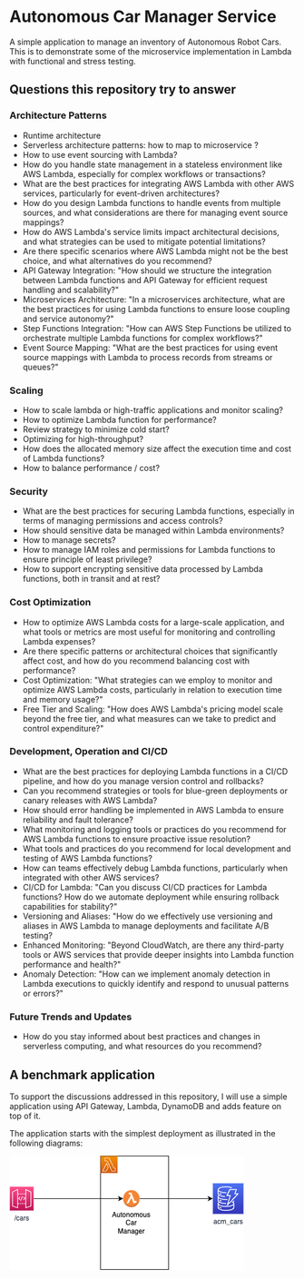 # Autonomous Car Manager Service

A simple application to manage an inventory of Autonomous Robot Cars. This is to demonstrate some of the microservice implementation in Lambda with functional and stress testing.

## Questions this repository try to answer

### Architecture Patterns

* Runtime architecture
* Serverless architecture patterns: how to map to microservice ? 
* How to use event sourcing with Lambda? 
* How do you handle state management in a stateless environment like AWS Lambda, especially for complex workflows or transactions?
* What are the best practices for integrating AWS Lambda with other AWS services, particularly for event-driven architectures?
* How do you design Lambda functions to handle events from multiple sources, and what considerations are there for managing event source mappings?
* How do AWS Lambda's service limits impact architectural decisions, and what strategies can be used to mitigate potential limitations?
* Are there specific scenarios where AWS Lambda might not be the best choice, and what alternatives do you recommend?
* API Gateway Integration: "How should we structure the integration between Lambda functions and API Gateway for efficient request handling and scalability?"
* Microservices Architecture: "In a microservices architecture, what are the best practices for using Lambda functions to ensure loose coupling and service autonomy?"
* Step Functions Integration: "How can AWS Step Functions be utilized to orchestrate multiple Lambda functions for complex workflows?"
* Event Source Mapping: "What are the best practices for using event source mappings with Lambda to process records from streams or queues?"

### Scaling

* How to scale lambda or high-traffic applications and monitor scaling?
* How to optimize Lambda function for performance?
* Review strategy to minimize cold start?
* Optimizing for high-throughput?
* How does the allocated memory size affect the execution time and cost of Lambda functions?
* How to balance performance / cost?

### Security

* What are the best practices for securing Lambda functions, especially in terms of managing permissions and access controls?
* How should sensitive data be managed within Lambda environments?
* How to manage secrets?
* How to manage IAM roles and permissions for Lambda functions to ensure principle of least privilege?
* How to support encrypting sensitive data processed by Lambda functions, both in transit and at rest?

### Cost Optimization

* How to optimize AWS Lambda costs for a large-scale application, and what tools or metrics are most useful for monitoring and controlling Lambda expenses?
* Are there specific patterns or architectural choices that significantly affect cost, and how do you recommend balancing cost with performance?
*  Cost Optimization: "What strategies can we employ to monitor and optimize AWS Lambda costs, particularly in relation to execution time and memory usage?"
* Free Tier and Scaling: "How does AWS Lambda's pricing model scale beyond the free tier, and what measures can we take to predict and control expenditure?"

### Development, Operation and CI/CD

* What are the best practices for deploying Lambda functions in a CI/CD pipeline, and how do you manage version control and rollbacks?
* Can you recommend strategies or tools for blue-green deployments or canary releases with AWS Lambda?
* How should error handling be implemented in AWS Lambda to ensure reliability and fault tolerance?
* What monitoring and logging tools or practices do you recommend for AWS Lambda functions to ensure proactive issue resolution?
* What tools and practices do you recommend for local development and testing of AWS Lambda functions?
* How can teams effectively debug Lambda functions, particularly when integrated with other AWS services?
* CI/CD for Lambda: "Can you discuss CI/CD practices for Lambda functions? How do we automate deployment while ensuring rollback capabilities for stability?"
* Versioning and Aliases: "How do we effectively use versioning and aliases in AWS Lambda to manage deployments and facilitate A/B testing?
* Enhanced Monitoring: "Beyond CloudWatch, are there any third-party tools or AWS services that provide deeper insights into Lambda function performance and health?"
* Anomaly Detection: "How can we implement anomaly detection in Lambda executions to quickly identify and respond to unusual patterns or errors?"

### Future Trends and Updates

* How do you stay informed about best practices and changes in serverless computing, and what resources do you recommend?


## A benchmark application

To support the discussions addressed in this repository, I will use a simple application using API Gateway, Lambda, DynamoDB and adds feature on top of it.

The application starts with the simplest deployment as illustrated in the following diagrams:

![](./diagrams/acm-base.drawio.png)